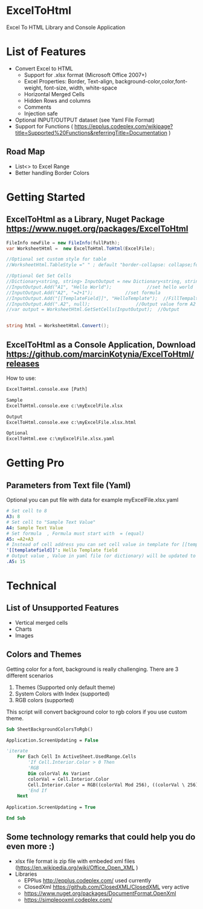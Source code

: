 # ExcelToHtml
Excel To HTML Library and Console Application

# List of Features
- Convert Excel to HTML
	- Support for .xlsx format (Microsoft Office 2007+) 
	- Excel Properties: Border, Text-align, background-color,color,font-weight, font-size, width, white-space
	- Horizontal Merged Cells
	- Hidden Rows and columns
	- Comments
	- Injection safe
- Optional INPUT/OUTPUT dataset (see Yaml File Format)
- Support for Functions  ( https://epplus.codeplex.com/wikipage?title=Supported%20Functions&referringTitle=Documentation )

## Road Map
- List<> to Excel Range
- Better handling Border Colors


# Getting Started

## ExcelToHtml as a Library, Nuget Package https://www.nuget.org/packages/ExcelToHtml

```c#
FileInfo newFile = new FileInfo(fullPath);
var WorksheetHtml =  new ExcelToHtml.ToHtml(ExcelFile);

//Optional set custom style for table
//WorksheetHtml.TableStyle =" " ; default "border-collapse: collapse;font-family: helvetica, arial, sans-serif;";

//Optional Get Set Cells
//Dictionary<string, string> InputOutput = new Dictionary<string, string>();
//InputOutput.Add("A1", "Hello World");  			//set hello world
//InputOutput.Add("A2", "=2+1");  			//set formula
//InputOutput.Add("[[TemplateField]]", "HelloTemplate");  //FillTempalte Field
//InputOutput.Add(".A2", null);  				//Output value form A2
//var output = WorksheetHtml.GetSetCells(InputOutput);	//Output


string html = WorksheetHtml.Convert();
```

## ExcelToHtml as a Console Application, Download https://github.com/marcinKotynia/ExcelToHtml/releases

How to use:

```bat
ExcelToHtml.console.exe [Path]

Sample
ExcelToHtml.console.exe c:\myExcelFile.xlsx

Output
ExcelToHtml.console.exe c:\myExcelFile.xlsx.html

Optional
ExcelToHtml.exe c:\myExcelFile.xlsx.yaml
```

# Getting Pro

## Parameters from Text file (Yaml)

Optional you can put file with data for example myExcelFile.xlsx.yaml

```yaml
# Set cell to 8
A3: 8
# Set cell to "Sample Text Value"
A4: Sample Text Value
# Set formula  , Formula must start with  = (equal)
A5: =A2+A3
# Instead of cell address you can set cell value in template for [[templatefield]]  and use from code
'[[templatefield]]': Hello Template field
# Output value , Value in yaml file (or dictionary) will be updated to calculated value at the end
.A5: 15
```



# Technical

## List of Unsupported Features
- Vertical merged cells
- Charts
- Images

## Colors and Themes
Getting color for a font, background is really challenging.
There are 3 different scenarios 

1. Themes (Supported only default theme)
2. System Colors with Index (supported)
3. RGB colors (supported)


This script will convert background color to rgb colors if you use custom theme.

```vb
Sub SheetBackgroundColorsToRgb()

Application.ScreenUpdating = False

'iterate
    For Each Cell In ActiveSheet.UsedRange.Cells
        'If Cell.Interior.Color > 0 Then
        'RGB
        Dim colorVal As Variant
        colorVal = Cell.Interior.Color
        Cell.Interior.Color = RGB((colorVal Mod 256), ((colorVal \ 256) Mod 256), (colorVal \ 65536))
        'End If
    Next
    
Application.ScreenUpdating = True

End Sub
```

## Some technology remarks that could help you do even more :)
- xlsx file format is zip file with embeded xml files (https://en.wikipedia.org/wiki/Office_Open_XML )
- Libraries
	- EPPlus http://epplus.codeplex.com/ used currently 
	- ClosedXml https://github.com/ClosedXML/ClosedXML very active 
	- https://www.nuget.org/packages/DocumentFormat.OpenXml 
	- https://simpleooxml.codeplex.com/ 
	
